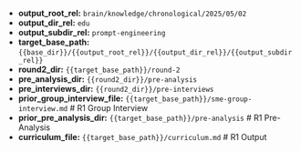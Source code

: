 *   **output_root_rel:** `brain/knowledge/chronological/2025/05/02`
*   **output_dir_rel:** `edu`
*   **output_subdir_rel:** `prompt-engineering`
*   **target_base_path:** `{{base_dir}}/{{output_root_rel}}/{{output_dir_rel}}/{{output_subdir_rel}}`
*   **round2_dir:** `{{target_base_path}}/round-2`
*   **pre_analysis_dir:** `{{round2_dir}}/pre-analysis`
*   **pre_interviews_dir:** `{{round2_dir}}/pre-interviews`
*   **prior_group_interview_file:** `{{target_base_path}}/sme-group-interview.md` # R1 Group Interview
*   **prior_pre_analysis_dir:** `{{target_base_path}}/pre-analysis` # R1 Pre-Analysis
*   **curriculum_file:** `{{target_base_path}}/curriculum.md` # R1 Output 